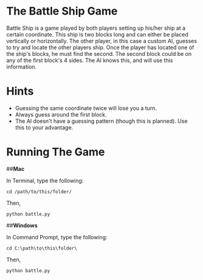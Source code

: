 The Battle Ship Game
====================
   

Battle Ship is a game played by both players setting up his/her ship at a certain coordinate. This ship is two blocks
long and can either be placed vertically or horizontally. The other player, in this case a custom AI, guesses to try and locate the other players ship. Once the player has located one of the ship's blocks, he must find the second. The
second block could be on any of the first block's 4 sides. The AI knows this, and will use this information.

Hints
=====
- Guessing the same coordinate twice will lose you a turn.
- Always guess around the first block.
- The AI doesn't have a guessing pattern (though this is planned). Use this to your advantage.
 
Running The Game
================

##**Mac**

In Terminal, type the following:
```
cd /path/to/this/folder/
```
Then,
```
python battle.py
```

##**Windows**

In Command Prompt, type the following:
```
cd C:\path\to\this\folder\
```
Then,
```
python battle.py
```

